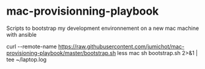 # mac-provisionning-playbook
Scripts to bootstrap my development environnement on a new mac machine with ansible

curl --remote-name https://raw.githubusercontent.com/jumichot/mac-provisioning-playbook/master/bootstrap.sh
less mac
sh bootstrap.sh 2>&1 | tee ~/laptop.log

